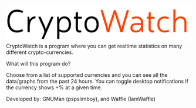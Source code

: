 ![alt text](https://github.com/IamWaffle/CryptoWatch/blob/master/Logo.png?raw=true)
CryptoWatch is a program where you can get realtime statistics on many different crypto-currencies. 

What will this program do?

Choose from a list of supported currencies and you can see all the data/graphs from the past 24 hours. 
You can toggle desktop notifications if the currency shows +% at a given time. 

Developed by: GNUMan (pspslimboy), and Waffle (IamWaffle)